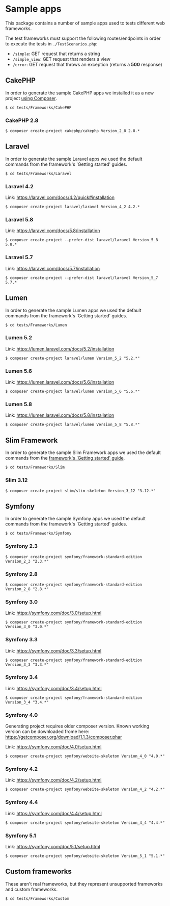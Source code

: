 # Sample apps

This package contains a number of sample apps used to tests different web frameworks.

The test frameworks must support the following routes/endpoints in order to execute the tests in `./TestScenarios.php`:

* `/simple`: GET request that returns a string
* `/simple_view`: GET request that renders a view
* `/error`: GET request that throws an exception (returns a **500** response)

## CakePHP

In order to generate the sample CakePHP apps we installed it as a new project [using Composer](https://packagist.org/packages/cakephp/cakephp).

    $ cd tests/Frameworks/CakePHP

### CakePHP 2.8

    $ composer create-project cakephp/cakephp Version_2_8 2.8.*

## Laravel

In order to generate the sample Laravel apps we used the default commands from the framework's 'Getting started' guides.

    $ cd tests/Frameworks/Laravel

### Laravel 4.2

Link: https://laravel.com/docs/4.2/quick#installation

    $ composer create-project laravel/laravel Version_4_2 4.2.*

### Laravel 5.8

Link: https://laravel.com/docs/5.8/installation

    $ composer create-project --prefer-dist laravel/laravel Version_5_8 5.8.*

### Laravel 5.7

Link: https://laravel.com/docs/5.7/installation

    $ composer create-project --prefer-dist laravel/laravel Version_5_7 5.7.*

## Lumen

In order to generate the sample Lumen apps we used the default commands from the framework's 'Getting started' guides.

    $ cd tests/Frameworks/Lumen

### Lumen 5.2

Link: https://lumen.laravel.com/docs/5.2/installation

    $ composer create-project laravel/lumen Version_5_2 "5.2.*"

### Lumen 5.6

Link: https://lumen.laravel.com/docs/5.6/installation

    $ composer create-project laravel/lumen Version_5_6 "5.6.*"

### Lumen 5.8

Link: https://lumen.laravel.com/docs/5.8/installation

    $ composer create-project laravel/lumen Version_5_8 "5.8.*"

## Slim Framework

In order to generate the sample Slim Framework apps we used the default commands from the [framework's 'Getting started' guide](http://www.slimframework.com/).

    $ cd tests/Frameworks/Slim

### Slim 3.12

    $ composer create-project slim/slim-skeleton Version_3_12 "3.12.*"

## Symfony

In order to generate the sample Symfony apps we used the default commands from the framework's 'Getting started' guides.

    $ cd tests/Frameworks/Symfony

### Symfony 2.3

    $ composer create-project symfony/framework-standard-edition Version_2_3 "2.3.*"

### Symfony 2.8

    $ composer create-project symfony/framework-standard-edition Version_2_8 "2.8.*"

### Symfony 3.0

Link: https://symfony.com/doc/3.0/setup.html

    $ composer create-project symfony/framework-standard-edition Version_3_0 "3.0.*"

### Symfony 3.3

Link: https://symfony.com/doc/3.3/setup.html

    $ composer create-project symfony/framework-standard-edition Version_3_3 "3.3.*"

### Symfony 3.4

Link: https://symfony.com/doc/3.4/setup.html

    $ composer create-project symfony/framework-standard-edition Version_3_4 "3.4.*"

### Symfony 4.0

Generating project requires older composer version. Known working version can be downloaded frome here: https://getcomposer.org/download/1.1.3/composer.phar

Link: https://symfony.com/doc/4.0/setup.html

    $ composer create-project symfony/website-skeleton Version_4_0 "4.0.*"

### Symfony 4.2

Link: https://symfony.com/doc/4.2/setup.html

    $ composer create-project symfony/website-skeleton Version_4_2 "4.2.*"

### Symfony 4.4

Link: https://symfony.com/doc/4.4/setup.html

    $ composer create-project symfony/website-skeleton Version_4_4 "4.4.*"

### Symfony 5.1

Link: https://symfony.com/doc/5.1/setup.html

    $ composer create-project symfony/website-skeleton Version_5_1 "5.1.*"

## Custom frameworks

These aren't real frameworks, but they represent unsupported frameworks and custom frameworks.

    $ cd tests/Frameworks/Custom
